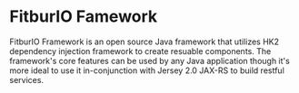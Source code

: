 FitburIO Famework
=================


FitburIO Framework is an open source Java framework that utilizes HK2  dependency injection framework to create resuable components. The framework's core features can be used by any Java application though it's more ideal to use it in-conjunction with Jersey 2.0 JAX-RS to build restful services. 

